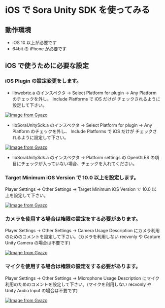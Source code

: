 # iOS で Sora Unity SDK を使ってみる

## 動作環境

- iOS 10 以上が必要です
- 64bit の iPhone が必要です

## iOS で使うために必要な設定

### iOS Plugin の設定変更をします。

- libwebrtc.a のインスペクタ -> Select Platform for plugin -> Any Platform のチェックを外し、 Include Platforms で iOS だけが チェックされるように設定して下さい。

[![Image from Gyazo](https://i.gyazo.com/56c8d6e6f975ae5666f25e07d0eccde9.png)](https://gyazo.com/56c8d6e6f975ae5666f25e07d0eccde9)

- libSoraUnitySdk.a のインスペクタ -> Select Platform for plugin -> Any Platform のチェックを外し、 Include Platforms で iOS だけが チェックされるように設定して下さい。

[![Image from Gyazo](https://i.gyazo.com/622ba8940acb005eb354124b2a1999bb.png)](https://gyazo.com/622ba8940acb005eb354124b2a1999bb)

- libSoraUnitySdk.a のインスペクタ -> Platform settings の OpenGLES の項目にチェックが入っていない場合、チェックを入れてください。

### Target Minimum iOS Version で 10.0 以上を設定します。

Player Settings -> Other Settings -> Target Minimum iOS Version で 10.0 以上を設定して下さい。

[![Image from Gyazo](https://i.gyazo.com/68c11b75729d369aba529e07129a61a6.png)](https://gyazo.com/68c11b75729d369aba529e07129a61a6)

### カメラを使用する場合は権限の設定をする必要があります。

Player Settings -> Other Settings -> Camera Usage Description にカメラ利用のためのコメントを設定して下さい。(カメラを利用しない recvonly や Capture Unity Camera の場合は不要です)

[![Image from Gyazo](https://i.gyazo.com/ea332824fbcf5377734c6d399d1c77e2.png)](https://gyazo.com/ea332824fbcf5377734c6d399d1c77e2)

### マイクを使用する場合は権限の設定をする必要があります。

Player Settings -> Other Settings -> Microphone Usage Description にマイク利用のためのコメントを設定して下さい。(マイクを利用しない recvonly や Unity Audio Input の場合は不要です)

[![Image from Gyazo](https://i.gyazo.com/aa73f00db149a853234939659eff999a.png)](https://gyazo.com/aa73f00db149a853234939659eff999a)
